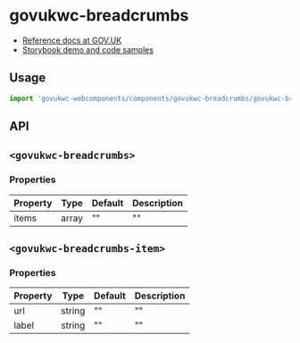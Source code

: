 # govukwc-breadcrumbs

- [Reference docs at GOV.UK](https://design-system.service.gov.uk/components/breadcrumbs/)
- [Storybook demo and code samples](http://tgreyuk.github.io/govuk-webcomponents/storybook/?path=/story/breadcrumbs/)

## Usage

```javascript
import 'govukwc-webcomponents/components/govukwc-breadcrumbs/govukwc-breadcrumbs';
```

## API

## `<govukwc-breadcrumbs>`

### Properties

| Property  |  Type     | Default | Description |
|-----------|-----------|---------|-------------|
| items|array|""|""| 

## `<govukwc-breadcrumbs-item>`

### Properties

| Property  |  Type     | Default | Description |
|-----------|-----------|---------|-------------|
| url|string|""|""
| label|string|""|""| 

